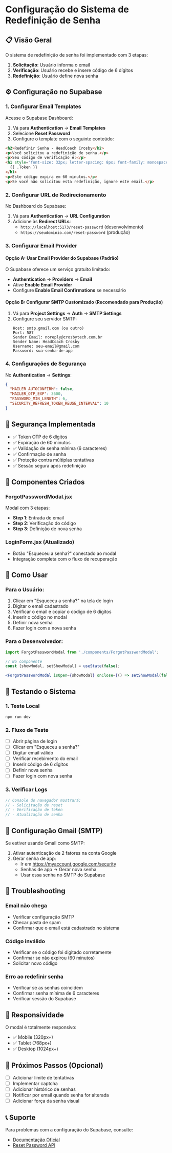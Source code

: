 # Configuração do Sistema de Redefinição de Senha

## 📋 Visão Geral

O sistema de redefinição de senha foi implementado com 3 etapas:

1. **Solicitação**: Usuário informa o email
2. **Verificação**: Usuário recebe e insere código de 6 dígitos
3. **Redefinição**: Usuário define nova senha

## ⚙️ Configuração no Supabase

### 1. Configurar Email Templates

Acesse o Supabase Dashboard:

1. Vá para **Authentication** → **Email Templates**
2. Selecione **Reset Password**
3. Configure o template com o seguinte conteúdo:

```html
<h2>Redefinir Senha - HeadCoach Crosby</h2>
<p>Você solicitou a redefinição de senha.</p>
<p>Seu código de verificação é:</p>
<h1 style="font-size: 32px; letter-spacing: 8px; font-family: monospace;">
  {{ .Token }}
</h1>
<p>Este código expira em 60 minutos.</p>
<p>Se você não solicitou esta redefinição, ignore este email.</p>
```

### 2. Configurar URL de Redirecionamento

No Dashboard do Supabase:

1. Vá para **Authentication** → **URL Configuration**
2. Adicione às **Redirect URLs**:
   - `http://localhost:5173/reset-password` (desenvolvimento)
   - `https://seudominio.com/reset-password` (produção)

### 3. Configurar Email Provider

#### Opção A: Usar Email Provider do Supabase (Padrão)

O Supabase oferece um serviço gratuito limitado:

- **Authentication** → **Providers** → **Email**
- Ative **Enable Email Provider**
- Configure **Enable Email Confirmations** se necessário

#### Opção B: Configurar SMTP Customizado (Recomendado para Produção)

1. Vá para **Project Settings** → **Auth** → **SMTP Settings**
2. Configure seu servidor SMTP:
   ```
   Host: smtp.gmail.com (ou outro)
   Port: 587
   Sender Email: noreply@crosbytech.com.br
   Sender Name: HeadCoach Crosby
   Username: seu-email@gmail.com
   Password: sua-senha-de-app
   ```

### 4. Configurações de Segurança

No **Authentication** → **Settings**:

```json
{
  "MAILER_AUTOCONFIRM": false,
  "MAILER_OTP_EXP": 3600,
  "PASSWORD_MIN_LENGTH": 6,
  "SECURITY_REFRESH_TOKEN_REUSE_INTERVAL": 10
}
```

## 🔐 Segurança Implementada

- ✅ Token OTP de 6 dígitos
- ✅ Expiração de 60 minutos
- ✅ Validação de senha mínima (6 caracteres)
- ✅ Confirmação de senha
- ✅ Proteção contra múltiplas tentativas
- ✅ Sessão segura após redefinição

## 🎨 Componentes Criados

### ForgotPasswordModal.jsx

Modal com 3 etapas:

- **Step 1**: Entrada de email
- **Step 2**: Verificação do código
- **Step 3**: Definição de nova senha

### LoginForm.jsx (Atualizado)

- Botão "Esqueceu a senha?" conectado ao modal
- Integração completa com o fluxo de recuperação

## 🚀 Como Usar

### Para o Usuário:

1. Clicar em "Esqueceu a senha?" na tela de login
2. Digitar o email cadastrado
3. Verificar o email e copiar o código de 6 dígitos
4. Inserir o código no modal
5. Definir nova senha
6. Fazer login com a nova senha

### Para o Desenvolvedor:

```jsx
import ForgotPasswordModal from './components/ForgotPasswordModal';

// No componente
const [showModal, setShowModal] = useState(false);

<ForgotPasswordModal isOpen={showModal} onClose={() => setShowModal(false)} />;
```

## 🧪 Testando o Sistema

### 1. Teste Local

```bash
npm run dev
```

### 2. Fluxo de Teste

- [ ] Abrir página de login
- [ ] Clicar em "Esqueceu a senha?"
- [ ] Digitar email válido
- [ ] Verificar recebimento do email
- [ ] Inserir código de 6 dígitos
- [ ] Definir nova senha
- [ ] Fazer login com nova senha

### 3. Verificar Logs

```javascript
// Console do navegador mostrará:
// - Solicitação de reset
// - Verificação de token
// - Atualização de senha
```

## 📧 Configuração Gmail (SMTP)

Se estiver usando Gmail como SMTP:

1. Ativar autenticação de 2 fatores na conta Google
2. Gerar senha de app:
   - Ir em https://myaccount.google.com/security
   - Senhas de app → Gerar nova senha
   - Usar essa senha no SMTP do Supabase

## 🐛 Troubleshooting

### Email não chega

- Verificar configuração SMTP
- Checar pasta de spam
- Confirmar que o email está cadastrado no sistema

### Código inválido

- Verificar se o código foi digitado corretamente
- Confirmar se não expirou (60 minutos)
- Solicitar novo código

### Erro ao redefinir senha

- Verificar se as senhas coincidem
- Confirmar senha mínima de 6 caracteres
- Verificar sessão do Supabase

## 📱 Responsividade

O modal é totalmente responsivo:

- ✅ Mobile (320px+)
- ✅ Tablet (768px+)
- ✅ Desktop (1024px+)

## 🎯 Próximos Passos (Opcional)

- [ ] Adicionar limite de tentativas
- [ ] Implementar captcha
- [ ] Adicionar histórico de senhas
- [ ] Notificar por email quando senha for alterada
- [ ] Adicionar força da senha visual

## 📞 Suporte

Para problemas com a configuração do Supabase, consulte:

- [Documentação Oficial](https://supabase.com/docs/guides/auth/passwords)
- [Reset Password API](https://supabase.com/docs/reference/javascript/auth-resetpasswordforemail)
